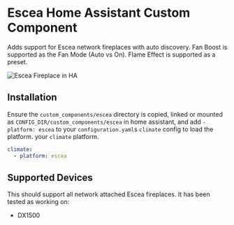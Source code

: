 # Escea Home Assistant Custom Component

Adds support for Escea network fireplaces with auto discovery. Fan Boost is supported as the Fan Mode (Auto vs On).
Flame Effect is supported as a preset.

![Escea Fireplace in HA](https://github.com/snikch/climate.escea/blob/master/assets/screenshot.png)

## Installation

Ensure the `custom_components/escea` directory is copied, linked or mounted as `CONFIG_DIR/custom_components/escea` in
home assistant, and add `- platform: escea` to your `configuration.yaml`s `climate` config to load the platform. your
`climate` platform.

```yaml
climate:
  - platform: escea
```

## Supported Devices

This should support all network attached Escea fireplaces. It has been tested as working on:

- DX1500
